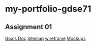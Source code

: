 # my-portfolio-gdse71

## Assignment 01

[Goals Doc](https://docs.google.com/document/d/1q7m_kzQCwmbH4eeXmptrsAShWXIGpRgH4KIeiqtFdXs/edit?usp=sharing)
[Sitemap](gloomapshttps://www.gloomaps.com/9Qn9WHlF6D)
[wireframe](https://drive.google.com/file/d/1DUfvs3964xKNQmbin2ZQAnJZCr1NntrL/view?usp=sharing)
[Mockups](https://www.figma.com/design/JC4l06JrXzAibYoKLDCz4w/My-Portfolio?node-id=0-1&t=gNkYf8qeY9qPe57P-1)